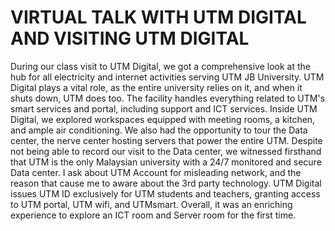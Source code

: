 
# VIRTUAL TALK WITH UTM DIGITAL AND VISITING UTM DIGITAL

During our class visit to UTM Digital, we got a comprehensive look at the hub for all electricity and internet activities serving UTM JB University. UTM Digital plays a vital role, as the entire university relies on it, and when it shuts down, UTM does too. The facility handles everything related to UTM's smart services and portal, including support and ICT services. Inside UTM Digital, we explored workspaces equipped with meeting rooms, a kitchen, and ample air conditioning. We also had the opportunity to tour the Data center, the nerve center hosting servers that power the entire UTM. Despite not being able to record our visit to the Data center, we witnessed firsthand that UTM is the only Malaysian university with a 24/7 monitored and secure Data center. I ask about UTM Account for misleading network, and the reason that cause me to aware about the 3rd party technology.  UTM Digital issues UTM ID exclusively for UTM students and teachers, granting access to UTM portal, UTM wifi, and UTMsmart. Overall, it was an enriching experience to explore an ICT room and Server room for the first time.


